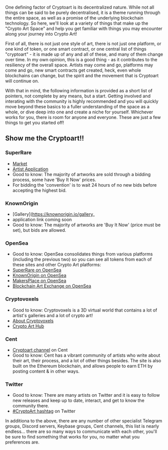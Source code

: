 One defining factor of Cryptoart is its decentralized nature.  While not all things can be said to be purely decentralised, it is a theme running through the entire space, as well as a promise of the underlying blockchain technology.  So here, we'll
look at a variety of things that make up the "Crypto Art Space" and help you get familiar with things you may encounter along
your journey into Crypto Art!

First of all, there is not just one style of art, there is not just one platform, or one kind of token, or one smart contract, or one central list of things "cryptoart" - it is made up of any and all of these, and many of them change over time.  In my own opinion, this is a good thing - as it contributes to the resiliency of the overall space.  Artists may come and go, platforms may come and go, new smart contracts get created, heck, even whole blockchains can change, but the spirit and the movement that is Cryptoart will continue on.

With that in mind, the following information is provided as a short list of pointers, not complete by any means, but a start.
Getting involved and interating with the community is highly recommended and you will quickly move beyond these basics to
a fuller understanding of the space as a whole, or dive deep into one and create a niche for yourself.  Whichever works for
you, there is room for anyone and everyone. These are just a few things to get you started off!

## Show me the Cryptoart!!

### SuperRare
 * [Market](https://superrare.co/market)
 * [Artist Application](https://docs.google.com/forms/d/e/1FAIpQLScTZhB9On31j-uoFzMD3hg0gGNf3hgjVyBz1xwCHsOBSydvPw/viewform)
 * Good to know: The majority of artworks are sold through a bidding process, some have 'Buy It Now' prices.  
 * For bidding the 'convention' is to wait 24 hours of no new bids before accepting the highest bid.


### KnownOrigin
 * [Gallery](https://knownorigin.io/gallery_
 * application link coming soon 
 * Good to know: The majority of artworks are 'Buy It Now' (price must be set), but bids are allowed.
 
 
### OpenSea
 * Good to know:  OpenSea consolidates things from various platforms (including the previous two) so you can see all tokens from each of these sites and other Crypto Art platforms:
 * [SuperRare on OpenSea](https://opensea.io/assets/superrare_)
 * [KnownOrigin on OpenSea](https://opensea.io/assets/known-origin)
 * [MakersPlace on OpenSea](https://opensea.io/assets/makersplace)
 * [Blockchain Art Exchange on OpenSea](https://opensea.io/assets/blockchainartexchange-v2)


### Cryptovoxels
 * Good to know: Cryptovoxels is a 3D virtual world that contains a lot of artist's galleries and a lot of crypto art!
 * [About Cryptovoxels](https://www.cryptovoxels.com/about)
 * [Crypto Art Hub](https://www.cryptovoxels.com/play?coords=SE@340W,10U,383S)


### Cent
 * [Cryptoart channel](https://beta.cent.co/~cryptoart) on Cent
 * Good to know: Cent has a vibrant community of artists who write about their art, their process, and a lot of other things besides.  The site is also built on the Ethereum blockchain, and allows people to earn ETH by posting content & in other ways.


### Twitter
 * Good to know: There are many artists on Twitter and it is easy to follow new releases and keep up to date, interact, and get to know the community there.
 * [#CryptoArt hashtag](https://twitter.com/search?q=%23CryptoArt) on Twitter

In additiona to the above, there are any number of other specialist Telegram groups, Discord servers, Keybase groups, Cent channels, this list is nearly endless... there are so many ways to communicate with each other, you'll be sure to find something that works for you, no matter what you preferences are.
